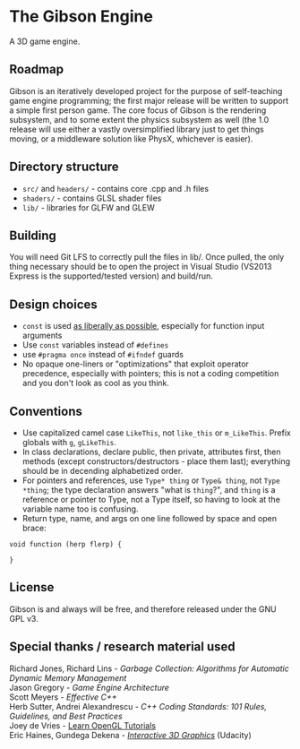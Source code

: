# The Gibson Engine
A 3D game engine. 

## Roadmap
Gibson is an iteratively developed project for the purpose of self-teaching game engine programming; the first major release will be written to support a simple first person game. The core focus of Gibson is the rendering subsystem, and to some extent the physics subsystem as well (the 1.0 release 
will use either a vastly oversimplified library just to get things moving, or a middleware solution like PhysX, whichever is easier).

## Directory structure
- `src/` and `headers/` - contains core .cpp and .h files
- `shaders/` - contains GLSL shader files
- `lib/` - libraries for GLFW and GLEW

## Building
You will need Git LFS to correctly pull the files in lib/. Once pulled, the only thing necessary should be to open the project in Visual Studio (VS2013 Express is the 
supported/tested version) and build/run.

## Design choices 
- `const` is used [as liberally as possible](http://www.gamasutra.com/view/news/169296/Indepth_Functional_programming_in_C.php), especially for function input arguments
- Use `const` variables instead of `#defines` 
- use `#pragma once` instead of `#ifndef` guards
- No opaque one-liners or "optimizations" that exploit operator precedence, especially with pointers; this is not a coding competition and you don't look as cool as you think.

## Conventions
- Use capitalized camel case `LikeThis`, not `like_this` or `m_LikeThis`. Prefix globals with `g`, `gLikeThis`.
- In class declarations, declare public, then private, attributes first, then methods (except constructors/destructors - place them last); everything should be in decending alphabetized order. 
- For pointers and references, use `Type* thing` or `Type& thing`, not `Type *thing`; the type declaration answers "what is `thing`?", and `thing` is a reference or pointer to Type, not a Type itself, so having to look at the variable name too is confusing.
- Return type, name, and args on one line followed by space and open brace:
```
void function (herp flerp) {

}
```
## License
Gibson is and always will be free, and therefore released under the GNU GPL v3.

## Special thanks / research material used
Richard Jones, Richard Lins - *Garbage Collection: Algorithms for Automatic Dynamic Memory Management*  
Jason Gregory - *Game Engine Architecture*  
Scott Meyers - *Effective C++*  
Herb Sutter, Andrei Alexandrescu - *C++ Coding Standards: 101 Rules, Guidelines, and Best Practices*  
Joey de Vries - [Learn OpenGL Tutorials](http://learnopengl.com/)  
Eric Haines, Gundega Dekena - [*Interactive 3D Graphics*](https://www.udacity.com/course/interactive-3d-graphics--cs291) (Udacity)  
